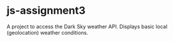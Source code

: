 # js-assignment3
A project to access the Dark Sky weather API. Displays basic local (geolocation) weather conditions.
